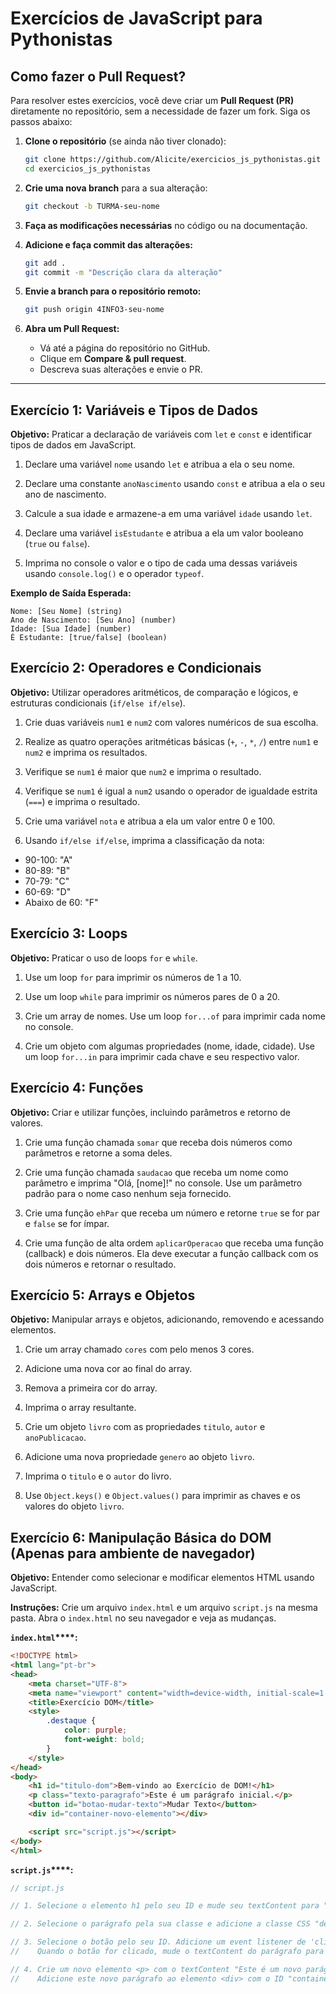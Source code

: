 # Exercícios de JavaScript para Pythonistas

## Como fazer o Pull Request?

Para resolver estes exercícios, você deve criar um **Pull Request (PR)** diretamente no repositório, sem a necessidade de fazer um fork. Siga os passos abaixo:

1. **Clone o repositório** (se ainda não tiver clonado):

   ```bash
   git clone https://github.com/Alicite/exercicios_js_pythonistas.git
   cd exercicios_js_pythonistas
   ```

2. **Crie uma nova branch** para a sua alteração:

   ```bash
   git checkout -b TURMA-seu-nome
   ```

3. **Faça as modificações necessárias** no código ou na documentação.

4. **Adicione e faça commit das alterações:**

   ```bash
   git add .
   git commit -m "Descrição clara da alteração"
   ```

5. **Envie a branch para o repositório remoto:**

   ```bash
   git push origin 4INFO3-seu-nome
   ```

6. **Abra um Pull Request:**

   * Vá até a página do repositório no GitHub.
   * Clique em **Compare & pull request**.
   * Descreva suas alterações e envie o PR.

---

## Exercício 1: Variáveis e Tipos de Dados

**Objetivo:** Praticar a declaração de variáveis com `let` e `const` e identificar tipos de dados em JavaScript.

1. Declare uma variável `nome` usando `let` e atribua a ela o seu nome.

1. Declare uma constante `anoNascimento` usando `const` e atribua a ela o seu ano de nascimento.

1. Calcule a sua idade e armazene-a em uma variável `idade` usando `let`.

1. Declare uma variável `isEstudante` e atribua a ela um valor booleano (`true` ou `false`).

1. Imprima no console o valor e o tipo de cada uma dessas variáveis usando `console.log()` e o operador `typeof`.

**Exemplo de Saída Esperada:**

```
Nome: [Seu Nome] (string)
Ano de Nascimento: [Seu Ano] (number)
Idade: [Sua Idade] (number)
É Estudante: [true/false] (boolean)
```

## Exercício 2: Operadores e Condicionais

**Objetivo:** Utilizar operadores aritméticos, de comparação e lógicos, e estruturas condicionais (`if/else if/else`).

1. Crie duas variáveis `num1` e `num2` com valores numéricos de sua escolha.

1. Realize as quatro operações aritméticas básicas (`+`, `-`, `*`, `/`) entre `num1` e `num2` e imprima os resultados.

1. Verifique se `num1` é maior que `num2` e imprima o resultado.

1. Verifique se `num1` é igual a `num2` usando o operador de igualdade estrita (`===`) e imprima o resultado.

1. Crie uma variável `nota` e atribua a ela um valor entre 0 e 100.

1. Usando `if/else if/else`, imprima a classificação da nota:
  - 90-100: "A"
  - 80-89: "B"
  - 70-79: "C"
  - 60-69: "D"
  - Abaixo de 60: "F"

## Exercício 3: Loops

**Objetivo:** Praticar o uso de loops `for` e `while`.

1. Use um loop `for` para imprimir os números de 1 a 10.

1. Use um loop `while` para imprimir os números pares de 0 a 20.

1. Crie um array de nomes. Use um loop `for...of` para imprimir cada nome no console.

1. Crie um objeto com algumas propriedades (nome, idade, cidade). Use um loop `for...in` para imprimir cada chave e seu respectivo valor.

## Exercício 4: Funções

**Objetivo:** Criar e utilizar funções, incluindo parâmetros e retorno de valores.

1. Crie uma função chamada `somar` que receba dois números como parâmetros e retorne a soma deles.

1. Crie uma função chamada `saudacao` que receba um nome como parâmetro e imprima "Olá, [nome]!" no console. Use um parâmetro padrão para o nome caso nenhum seja fornecido.

1. Crie uma função `ehPar` que receba um número e retorne `true` se for par e `false` se for ímpar.

1. Crie uma função de alta ordem `aplicarOperacao` que receba uma função (callback) e dois números. Ela deve executar a função callback com os dois números e retornar o resultado.

## Exercício 5: Arrays e Objetos

**Objetivo:** Manipular arrays e objetos, adicionando, removendo e acessando elementos.

1. Crie um array chamado `cores` com pelo menos 3 cores.

1. Adicione uma nova cor ao final do array.

1. Remova a primeira cor do array.

1. Imprima o array resultante.

1. Crie um objeto `livro` com as propriedades `titulo`, `autor` e `anoPublicacao`.

1. Adicione uma nova propriedade `genero` ao objeto `livro`.

1. Imprima o `titulo` e o `autor` do livro.

1. Use `Object.keys()` e `Object.values()` para imprimir as chaves e os valores do objeto `livro`.

## Exercício 6: Manipulação Básica do DOM (Apenas para ambiente de navegador)

**Objetivo:** Entender como selecionar e modificar elementos HTML usando JavaScript.

**Instruções:** Crie um arquivo `index.html` e um arquivo `script.js` na mesma pasta. Abra o `index.html` no seu navegador e veja as mudanças.

**`index.html`****:**

```html
<!DOCTYPE html>
<html lang="pt-br">
<head>
    <meta charset="UTF-8">
    <meta name="viewport" content="width=device-width, initial-scale=1.0">
    <title>Exercício DOM</title>
    <style>
        .destaque {
            color: purple;
            font-weight: bold;
        }
    </style>
</head>
<body>
    <h1 id="titulo-dom">Bem-vindo ao Exercício de DOM!</h1>
    <p class="texto-paragrafo">Este é um parágrafo inicial.</p>
    <button id="botao-mudar-texto">Mudar Texto</button>
    <div id="container-novo-elemento"></div>

    <script src="script.js"></script>
</body>
</html>
```

**`script.js`****:**

```javascript
// script.js

// 1. Selecione o elemento h1 pelo seu ID e mude seu textContent para "DOM Manipulado!".

// 2. Selecione o parágrafo pela sua classe e adicione a classe CSS "destaque" a ele.

// 3. Selecione o botão pelo seu ID. Adicione um event listener de 'click' a ele.
//    Quando o botão for clicado, mude o textContent do parágrafo para "Texto alterado pelo clique!".

// 4. Crie um novo elemento <p> com o textContent "Este é um novo parágrafo criado via JS!".
//    Adicione este novo parágrafo ao elemento <div> com o ID "container-novo-elemento".
```
